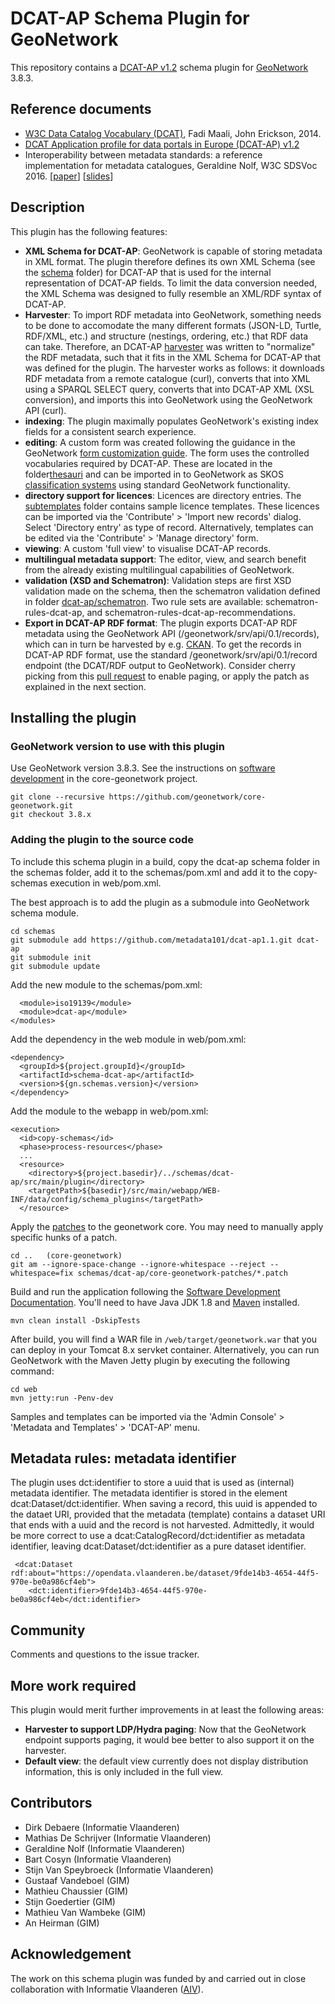 # DCAT-AP Schema Plugin for GeoNetwork

This repository contains a [DCAT-AP v1.2](https://joinup.ec.europa.eu/release/dcat-ap/12) schema plugin for [GeoNetwork](http://geonetwork-opensource.org/) 3.8.3.

## Reference documents
* [W3C Data Catalog Vocabulary (DCAT)](https://www.w3.org/TR/vocab-dcat/), Fadi Maali, John Erickson, 2014.
* [DCAT Application profile for data portals in Europe (DCAT-AP) v1.2](https://joinup.ec.europa.eu/release/dcat-ap/12)
* Interoperability between metadata standards: a reference implementation for metadata catalogues, Geraldine Nolf, W3C SDSVoc 2016. [[paper](https://www.w3.org/2016/11/sdsvoc/SDSVoc16_paper_11)] [[slides](https://www.w3.org/2016/11/sdsvoc/SDSVoc16_PPT_v02)]

## Description

This plugin has the following features:

* **XML Schema for DCAT-AP**: GeoNetwork is capable of storing metadata in XML format. The plugin therefore defines its own XML Schema (see the [schema](/src/main/plugin/dcat-ap/schema) folder) for DCAT-AP that is used for the internal representation of DCAT-AP fields. To limit the data conversion needed, the XML Schema was designed to fully resemble an XML/RDF syntax of DCAT-AP.
* **Harvester**: To import RDF metadata into GeoNetwork, something needs to be done to accomodate the many different formats (JSON-LD, Turtle, RDF/XML, etc.) and structure (nestings, ordering, etc.) that RDF data can take. Therefore, an DCAT-AP [harvester](src/main/java/org/fao/geonet/kernel/harvest/harvester/dcatap/Harvester.java) was written to "normalize" the RDF metadata, such that it fits in the XML Schema for DCAT-AP that was defined for the plugin. The harvester works as follows: it downloads RDF metadata from a remote catalogue (curl), converts that into XML using a SPARQL SELECT query, converts that into DCAT-AP XML (XSL conversion), and imports this into GeoNetwork using the GeoNetwork API (curl).
* **indexing**: The plugin maximally populates GeoNetwork's existing index fields for a consistent search experience.
* **editing**:  A custom form was created following the guidance in the GeoNetwork [form customization guide](http://geonetwork-opensource.org/manuals/trunk/eng/users/customizing-application/editor-ui/creating-custom-editor.html). The form uses the controlled vocabularies required by DCAT-AP. These are located in the folder[thesauri](/src/main/plugin/dcat-ap/thesauri) and can be imported in to GeoNetwork as SKOS [classification systems](https://geonetwork-opensource.org/manuals/3.6.x/is/administrator-guide/managing-classification-systems/index.html) using standard GeoNetwork functionality.
* **directory support for licences**: Licences are directory entries. The [subtemplates](/src/main/plugin/dcat-ap/subtemplates/) folder contains sample licence templates. These licences can be imported via the 'Contribute' > 'Import new records' dialog. Select 'Directory entry' as type of record. Alternatively, templates can be edited via the 'Contribute' > 'Manage directory' form.
* **viewing**: A custom 'full view' to visualise DCAT-AP records. 
* **multilingual metadata support**: The editor, view, and search benefit from the already existing multilingual capabilities of GeoNetwork.
* **validation (XSD and Schematron)**: Validation steps are first XSD validation made on the schema, then the schematron validation defined in folder  [dcat-ap/schematron](/src/main/plugin/dcat-ap/schematron). Two rule sets are available: schematron-rules-dcat-ap, and schematron-rules-dcat-ap-recommendations.
* **Export in DCAT-AP RDF format**: The plugin exports DCAT-AP RDF metadata using the GeoNetwork API (/geonetwork/srv/api/0.1/records), which can in turn be harvested by e.g. [CKAN](https://github.com/ckan/ckanext-dcat). To get the records in DCAT-AP RDF format, use the standard /geonetwork/srv/api/0.1/record endpoint (the DCAT/RDF output to GeoNetwork). Consider cherry picking from this [pull request](https://github.com/geonetwork/core-geonetwork/pull/3553) to enable paging, or apply the patch as explained in the next section.

## Installing the plugin

### GeoNetwork version to use with this plugin

Use GeoNetwork version 3.8.3. See the instructions on [software development](https://github.com/geonetwork/core-geonetwork/tree/master/software_development) in the core-geonetwork project.

```
git clone --recursive https://github.com/geonetwork/core-geonetwork.git
git checkout 3.8.x
```

### Adding the plugin to the source code

To include this schema plugin in a build, copy the dcat-ap schema folder in the schemas folder, add it to the schemas/pom.xml and add it to the copy-schemas execution in web/pom.xml.

The best approach is to add the plugin as a submodule into GeoNetwork schema module.

```
cd schemas
git submodule add https://github.com/metadata101/dcat-ap1.1.git dcat-ap
git submodule init
git submodule update
```

Add the new module to the schemas/pom.xml:

```
  <module>iso19139</module>
  <module>dcat-ap</module>
</modules>
```

Add the dependency in the web module in web/pom.xml:

```
<dependency>
  <groupId>${project.groupId}</groupId>
  <artifactId>schema-dcat-ap</artifactId>
  <version>${gn.schemas.version}</version>
</dependency>
```

Add the module to the webapp in web/pom.xml:

```
<execution>
  <id>copy-schemas</id>
  <phase>process-resources</phase>
  ...
  <resource>
    <directory>${project.basedir}/../schemas/dcat-ap/src/main/plugin</directory>
    <targetPath>${basedir}/src/main/webapp/WEB-INF/data/config/schema_plugins</targetPath>
  </resource>
```

Apply the [patches](/core-geonetwork-patches) to the geonetwork core. You may need to manually apply specific hunks of a patch.
```
cd ..   (core-geonetwork)
git am --ignore-space-change --ignore-whitespace --reject --whitespace=fix schemas/dcat-ap/core-geonetwork-patches/*.patch
```

Build and run the application following the
[Software Development Documentation](https://github.com/geonetwork/core-geonetwork/tree/master/software_development). You'll need to have Java JDK 1.8 and [Maven](https://maven.apache.org/install.html) installed.

```
mvn clean install -DskipTests
```

After build, you will find a WAR file in `/web/target/geonetwork.war` that you can deploy in your Tomcat 8.x servket container. Alternatively, you can run GeoNetwork with the Maven Jetty plugin by executing the following command:


```
cd web
mvn jetty:run -Penv-dev
```

Samples and templates can be imported via the 'Admin Console' > 'Metadata and Templates' > 'DCAT-AP' menu.


## Metadata rules: metadata identifier

The plugin uses dct:identifier to store a uuid that is used as (internal) metadata identifier. The metadata identifier is stored in the element dcat:Dataset/dct:identifier. When saving a record, this uuid is appended to the dataet URI, provided that the metadata (template) contains a dataset URI that ends with a uuid and the record is not harvested. Admittedly, it would be more correct to use a dcat:CatalogRecord/dct:identifier as metadata identifier, leaving dcat:Dataset/dct:identifier as a pure dataset identifier.


```
 <dcat:Dataset rdf:about="https://opendata.vlaanderen.be/dataset/9fde14b3-4654-44f5-970e-be0a986cf4eb">
	<dct:identifier>9fde14b3-4654-44f5-970e-be0a986cf4eb</dct:identifier>
```


## Community

Comments and questions to the issue tracker.

## More work required

This plugin would merit further improvements in at least the following areas:
* **Harvester to support LDP/Hydra paging**: Now that the GeoNetwork endpoint supports paging, it would bee better to also support it on the harvester.
* **Default view**: the default view currently does not display distribution information, this is only included in the full view.

## Contributors

* Dirk Debaere (Informatie Vlaanderen)
* Mathias De Schrijver (Informatie Vlaanderen)
* Geraldine Nolf (Informatie Vlaanderen) 
* Bart Cosyn (Informatie Vlaanderen)
* Stijn Van Speybroeck (Informatie Vlaanderen)
* Gustaaf Vandeboel (GIM)
* Mathieu Chaussier (GIM)
* Stijn Goedertier (GIM)
* Mathieu Van Wambeke (GIM)
* An Heirman (GIM)

## Acknowledgement

The work on this schema plugin was funded by and carried out in close collaboration with Informatie Vlaanderen ([AIV](https://overheid.vlaanderen.be/informatie-vlaanderen/flanders-information-agency-en)). 
